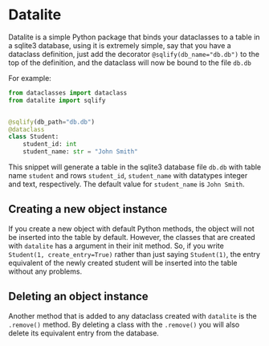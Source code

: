 # Datalite

Datalite is a simple Python
package that binds your dataclasses to a table in a sqlite3 database,
using it is extremely simple, say that you have a dataclass definition,
just add the decorator `@sqlify(db_name="db.db")` to the top of the
definition, and the dataclass will now be bound to the file `db.db`

For example:

```python
from dataclasses import dataclass
from datalite import sqlify


@sqlify(db_path="db.db")
@dataclass
class Student:
    student_id: int
    student_name: str = "John Smith"
```

This snippet will generate a table in the sqlite3 database file `db.db` with
table name `student` and rows `student_id`, `student_name` with datatypes
integer and text, respectively. The default value for `student_name` is
`John Smith`.

## Creating a new object instance

If you create a new object with default Python methods, the object will not 
be inserted into the table by default. However, the classes that are created
with `datalite` has a argument in their init method. So, if you write
`Student(1, create_entry=True)` rather than just saying `Student(1)`, the
entry equivalent of the newly created student will be inserted into
the table without any problems.

## Deleting an object instance

Another method that is added to any dataclass created with `datalite` is the
`.remove()` method. By deleting a class with the `.remove()` you will also
delete its equivalent entry from the database.